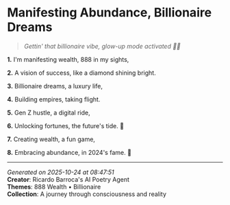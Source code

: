 # Manifesting Abundance, Billionaire Dreams

> *Gettin' that billionaire vibe, glow-up mode activated 💎💫*

**1.** I'm manifesting wealth, 888 in my sights,


**2.** A vision of success, like a diamond shining bright.


**3.** Billionaire dreams, a luxury life,


**4.** Building empires, taking flight.


**5.** Gen Z hustle, a digital ride,


**6.** Unlocking fortunes, the future's tide. 🌊


**7.** Creating wealth, a fun game,


**8.** Embracing abundance, in 2024's fame. 💫



---

*Generated on 2025-10-24 at 08:47:51*  
**Creator**: Ricardo Barroca's AI Poetry Agent  
**Themes**: 888 Wealth • Billionaire  
**Collection**: A journey through consciousness and reality